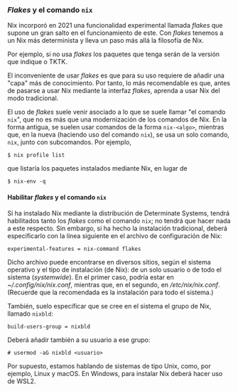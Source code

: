 



### _Flakes_ y el comando `nix`

Nix incorporó en 2021 una funcionalidad experimental llamada _flakes_ que
supone un gran salto en el funcionamiento de este. Con _flakes_ tenemos a un
Nix más determinista y lleva un paso más allá la filosofía de Nix.

Por ejemplo, si no usa _flakes_ los paquetes que tenga serán de la versión
que indique o TKTK.

El inconveniente de usar _flakes_ es que para su uso requiere de añadir una
"capa" más de conocimiento. Por tanto, lo más recomendable es que, antes de
pasarse a usar Nix mediante la interfaz _flakes_, aprenda a usar Nix del
modo tradicional.

El uso de _flakes_ suele venir asociado a lo que se suele llamar "el comando
`nix`", que no es más que una modernización de los comandos de Nix. En la
forma antigua, se suelen usar comandos de la forma `nix-<algo>`, mientras
que, en la nueva (haciendo uso del comando `nix`), se usa un solo comando,
`nix`, junto con subcomandos. Por ejemplo,

```
$ nix profile list
```

que listaría los paquetes instalados mediante Nix, en lugar de

```
$ nix-env -q
```




#### Habilitar _flakes_ y el comando `nix`

Si ha instalado Nix mediante la distribución de Determinate Systems, tendrá
habilitados tanto los _flakes_ como el comando `nix`; no tendrá que hacer
nada a este respecto. Sin embargo, si ha hecho la instalación tradicional,
deberá especificarlo con la línea siguiente en el archivo de configuración
de Nix:

```
experimental-features = nix-command flakes
```

Dicho archivo puede encontrarse en diversos sitios, según el sistema
operativo y el tipo de instalación (de Nix): de un solo usuario o de todo el
sistema (_systemwide_). En el primer caso, podría estar en
_\~/.config/nix/nix.conf_, mientras que, en el segundo, en
_/etc/nix/nix.conf_. (Recuerde que la recomendada es la instalación para
todo el sistema.)

También, suelo especificar que se cree en el sistema el grupo de Nix,
llamado `nixbld`:

```
build-users-group = nixbld
```

Deberá añadir también a su usuario a ese grupo:

```
# usermod -aG nixbld <usuario>
```

Por supuesto, estamos hablando de sistemas de tipo Unix, como, por ejemplo,
Linux y macOS. En Windows, para instalar Nix deberá hacer uso de WSL2.




